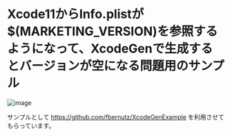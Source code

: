 # Xcode11からInfo.plistが$(MARKETING_VERSION)を参照するようになって、XcodeGenで生成するとバージョンが空になる問題用のサンプル

![image](https://user-images.githubusercontent.com/3356758/71991160-08017900-3278-11ea-90e0-a13c63a69cb5.png)

サンプルとして https://github.com/fbernutz/XcodeGenExample を利用させてもらっています。
